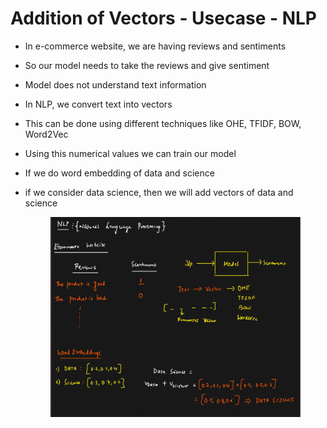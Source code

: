 # Addition of Vectors - Usecase - NLP

* In e-commerce website, we are having reviews and sentiments
* So our model needs to take the reviews and give sentiment
* Model does not understand text information
* In NLP, we convert text into vectors
* This can be done using different techniques like OHE, TFIDF, BOW, Word2Vec
* Using this numerical values we can train our model
* If we do word embedding of data and science
*   if we consider data science, then we will add vectors of data and science

    <figure><img src="../../.gitbook/assets/image (6).png" alt=""><figcaption></figcaption></figure>
